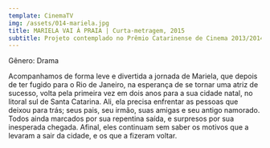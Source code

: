```yaml
---
template: CinemaTV
img: /assets/014-mariela.jpg
title: MARIELA VAI À PRAIA | Curta-metragem, 2015
subtitle: Projeto contemplado no Prêmio Catarinense de Cinema 2013/2014
---
```

Gênero: Drama



Acompanhamos de forma leve e divertida a jornada de Mariela, que depois de ter fugido para o Rio de Janeiro, na esperança de se tornar uma atriz de sucesso, volta pela primeira vez em dois anos para a sua cidade natal, no litoral sul de Santa Catarina. Ali, ela precisa enfrentar as pessoas que deixou para trás; seus pais, seu irmão, suas amigas e seu antigo namorado. Todos ainda marcados por sua repentina saída, e surpresos por sua inesperada chegada. Afinal, eles continuam sem saber os motivos que a levaram a sair da cidade, e os que a fizeram voltar.